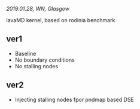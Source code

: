 *2019.01.28, WN, Glasgow*

lavaMD kernel, based on rodinia benchmark

## ver1
+ Baseline
+ No boundary conditions
+ No stalling nodes

## ver2
+ Injecting stalling nodes fpor pndmap based DSE


